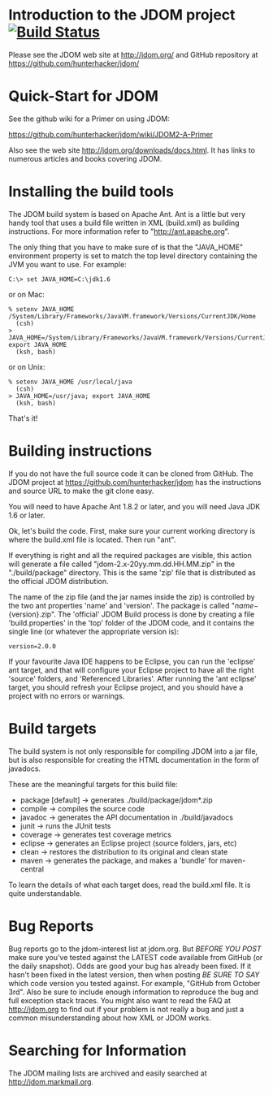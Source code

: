 Introduction to the JDOM project [![Build Status](https://travis-ci.org/consulo/jdom.svg?branch=maven)](https://travis-ci.org/consulo/jdom)
================================

Please see the JDOM web site at http://jdom.org/
and GitHub repository at https://github.com/hunterhacker/jdom/

Quick-Start for JDOM
=====================
See the github wiki for a Primer on using JDOM:

https://github.com/hunterhacker/jdom/wiki/JDOM2-A-Primer

Also see the web site http://jdom.org/downloads/docs.html.  It has links to
numerous articles and books covering JDOM.


Installing the build tools
==========================

The JDOM build system is based on Apache Ant.  Ant is a little but very
handy tool that uses a build file written in XML (build.xml) as building
instructions. For more information refer to "http://ant.apache.org".

The only thing that you have to make sure of is that the "JAVA_HOME"
environment property is set to match the top level directory containing the
JVM you want to use. For example:

    C:\> set JAVA_HOME=C:\jdk1.6

or on Mac:

	% setenv JAVA_HOME /System/Library/Frameworks/JavaVM.framework/Versions/CurrentJDK/Home
	  (csh)
	> JAVA_HOME=/System/Library/Frameworks/JavaVM.framework/Versions/CurrentJDK/Home; export JAVA_HOME
	  (ksh, bash)

or on Unix:

	% setenv JAVA_HOME /usr/local/java
	  (csh)
	> JAVA_HOME=/usr/java; export JAVA_HOME
	  (ksh, bash)

That's it!


Building instructions
=====================

If you do not have the full source code it can be cloned from GitHub. The JDOM
project at https://github.com/hunterhacker/jdom has the instructions and source
URL to make the git clone easy.

You will need to have Apache Ant 1.8.2 or later, and you will need Java JDK 1.6
or later.

Ok, let's build the code. First, make sure your current working directory is
where the build.xml file is located. Then run "ant".

If everything is right and all the required packages are visible, this action
will generate a file called "jdom-2.x-20yy.mm.dd.HH.MM.zip" in the
"./build/package" directory. This is the same 'zip' file that is distributed
as the official JDOM distribution.

The name of the zip file (and the jar names inside the zip) is controlled by
the two ant properties 'name' and 'version'. The package is called
"${name}-${version}.zip". The 'official' JDOM Build process is done by
creating a file 'build.properties' in the 'top' folder of the JDOM code, and
it contains the single line (or whatever the appropriate version is):

    version=2.0.0

If your favourite Java IDE happens to be Eclipse, you can run the 'eclipse' ant
target, and that will configure your Eclipse project to have all the right
'source' folders, and 'Referenced Libraries'. After running the 'ant eclipse'
target, you should refresh your Eclipse project, and you should have a project
with no errors or warnings.


Build targets
=============

The build system is not only responsible for compiling JDOM into a jar file,
but is also responsible for creating the HTML documentation in the form of
javadocs.

These are the meaningful targets for this build file:

 - package [default] -> generates ./build/package/jdom*.zip
 - compile -> compiles the source code
 - javadoc -> generates the API documentation in ./build/javadocs
 - junit -> runs the JUnit tests
 - coverage -> generates test coverage metrics
 - eclipse -> generates an Eclipse project (source folders, jars, etc)
 - clean -> restores the distribution to its original and clean state
 - maven -> generates the package, and makes a 'bundle' for maven-central

To learn the details of what each target does, read the build.xml file.  It is
quite understandable.


Bug Reports
===========

Bug reports go to the jdom-interest list at jdom.org.  But *BEFORE YOU POST*
make sure you've tested against the LATEST code available from GitHub (or the
daily snapshot).  Odds are good your bug has already been fixed.  If it hasn't
been fixed in the latest version, then when posting *BE SURE TO SAY* which
code version you tested against.  For example, "GitHub from October 3rd".  Also
be sure to include enough information to reproduce the bug and full exception
stack traces.  You might also want to read the FAQ at http://jdom.org to find
out if your problem is not really a bug and just a common misunderstanding
about how XML or JDOM works.


Searching for Information
=========================

The JDOM mailing lists are archived and easily searched at
http://jdom.markmail.org.

